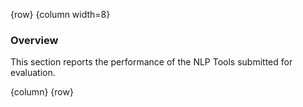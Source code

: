 <!-- markdownlint-disable-next-line first-line-h1 -->
{row}
{column width=8}

### Overview

This section reports the performance of the NLP Tools submitted for evaluation.

{column}
{row}

